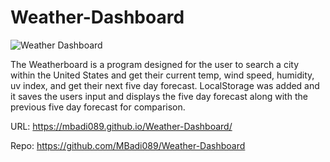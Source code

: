 # Weather-Dashboard

![Weather Dashboard](https://user-images.githubusercontent.com/79673757/116831409-d7340a00-ab74-11eb-93fe-342cd0fc17b3.png)

The Weatherboard is a program designed for the user to search a city within the United States and get their current temp, wind speed, humidity, uv index, and get their next five day forecast. LocalStorage was added and it saves the users input and displays the five day forecast along with the previous five day forecast for comparison.

URL: https://mbadi089.github.io/Weather-Dashboard/

Repo: https://github.com/MBadi089/Weather-Dashboard
